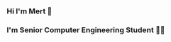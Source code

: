 ### Hi I'm Mert 👋
### I'm Senior Computer Engineering Student 👨‍💻

<!--
**mertcumali/mertcumali** is a ✨ _special_ ✨ repository because its `README.md` (this file) appears on your GitHub profile.

 🌱 I’m currently learning Web Development
 📫 How to reach me: ...
